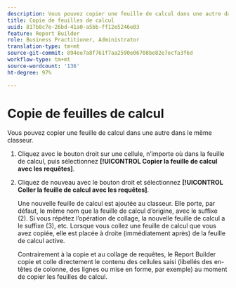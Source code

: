 ```yaml
---
description: Vous pouvez copier une feuille de calcul dans une autre dans le même classeur.
title: Copie de feuilles de calcul
uuid: 817b8c7e-26bd-41a0-a5bb-ff12e5246e03
feature: Report Builder
role: Business Practitioner, Administrator
translation-type: tm+mt
source-git-commit: 894ee7a8f761f7aa2590e06708be82e7ecfa3f6d
workflow-type: tm+mt
source-wordcount: '136'
ht-degree: 97%

---
```



# Copie de feuilles de calcul

Vous pouvez copier une feuille de calcul dans une autre dans le même classeur.

1. Cliquez avec le bouton droit sur une cellule, n’importe où dans la feuille de calcul, puis sélectionnez **[!UICONTROL Copier la feuille de calcul avec les requêtes]**.
1. Cliquez de nouveau avec le bouton droit et sélectionnez **[!UICONTROL Coller la feuille de calcul avec les requêtes]**.

   Une nouvelle feuille de calcul est ajoutée au classeur. Elle porte, par défaut, le même nom que la feuille de calcul d’origine, avec le suffixe (2). Si vous répétez l’opération de collage, la nouvelle feuille de calcul a le suffixe (3), etc. Lorsque vous collez une feuille de calcul que vous avez copiée, elle est placée à droite (immédiatement après) de la feuille de calcul active.

   Contrairement à la copie et au collage de requêtes, le Report Builder copie et colle directement le contenu des cellules saisi (libellés des en-têtes de colonne, des lignes ou mise en forme, par exemple) au moment de copier les feuilles de calcul.
